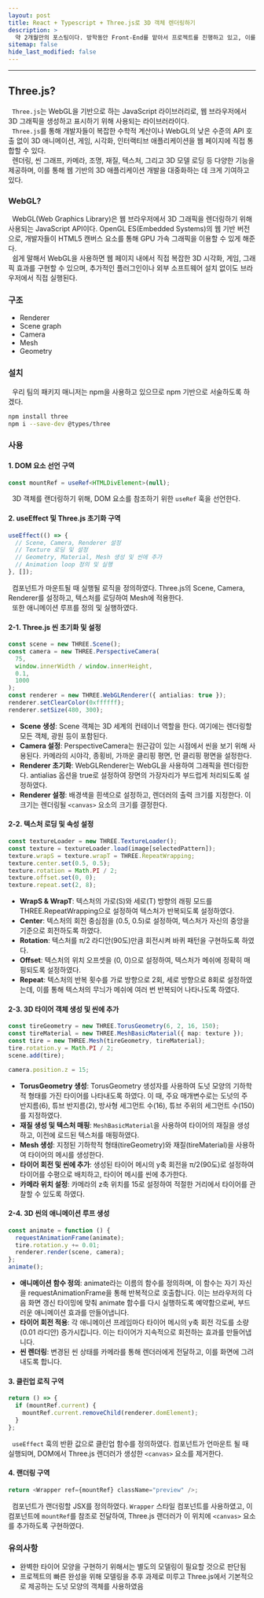 ```yaml
---
layout: post
title: React + Typescript + Three.js로 3D 객체 렌더링하기
description: >
  약 2개월만의 포스팅이다. 방학동안 Front-End를 맡아서 프로젝트를 진행하고 있고, 이를 위해 3D 객체 렌더링에 대한 공부 기록을 남기기 위해 해당 게시글을 작성하게 되었다.
sitemap: false
hide_last_modified: false
---
```


---

## Three.js?

&nbsp; `Three.js`는 WebGL을 기반으로 하는 JavaScript 라이브러리로, 웹 브라우저에서 3D 그래픽을 생성하고 표시하기 위해 사용되는 라이브러라이다.<br>
&nbsp; `Three.js`를 통해 개발자들이 복잡한 수학적 계산이나 WebGL의 낮은 수준의 API 호출 없이 3D 애니메이션, 게임, 시각화, 인터랙티브 애플리케이션을 웹 페이지에 직접 통합할 수 있다.<br>
&nbsp; 렌더링, 씬 그래프, 카메라, 조명, 재질, 텍스처, 그리고 3D 모델 로딩 등 다양한 기능을 제공하며, 이를 통해 웹 기반의 3D 애플리케이션 개발을 대중화하는 데 크게 기여하고 있다.

### WebGL?

&nbsp; WebGL(Web Graphics Library)은 웹 브라우저에서 3D 그래픽을 렌더링하기 위해 사용되는 JavaScript API이다. OpenGL ES(Embedded Systems)의 웹 기반 버전으로, 개발자들이 HTML5 캔버스 요소를 통해 GPU 가속 그래픽을 이용할 수 있게 해준다.<br>
&nbsp; 쉽게 말해서 WebGL을 사용하면 웹 페이지 내에서 직접 복잡한 3D 시각화, 게임, 그래픽 효과를 구현할 수 있으며, 추가적인 플러그인이나 외부 소프트웨어 설치 없이도 브라우저에서 직접 실행된다.

### 구조

- Renderer
- Scene graph
- Camera
- Mesh
- Geometry

### 설치

&nbsp; 우리 팀의 패키지 매니저는 npm을 사용하고 있으므로 npm 기반으로 서술하도록 하겠다.

```bash
npm install three
npm i --save-dev @types/three
```

### 사용

#### 1. DOM 요소 선언 구역

```typescript
const mountRef = useRef<HTMLDivElement>(null);
```

&nbsp; 3D 객체를 랜더링하기 위해, DOM 요소를 참조하기 위한 `useRef` 훅을 선언한다.

#### 2. useEffect 및 Three.js 초기화 구역

```typescript
useEffect(() => {
  // Scene, Camera, Renderer 설정
  // Texture 로딩 및 설정
  // Geometry, Material, Mesh 생성 및 씬에 추가
  // Animation loop 정의 및 실행
}, []);
```

&nbsp; 컴포넌트가 마운트될 때 실행될 로직을 정의하였다. Three.js의 Scene, Camera, Renderer를 설정하고, 텍스처를 로딩하여 Mesh에 적용한다.<br>
&nbsp; 또한 애니메이션 루프를 정의 및 실행하였다.

#### 2-1. Three.js 씬 초기화 및 설정

```typescript
const scene = new THREE.Scene();
const camera = new THREE.PerspectiveCamera(
  75,
  window.innerWidth / window.innerHeight,
  0.1,
  1000
);
const renderer = new THREE.WebGLRenderer({ antialias: true });
renderer.setClearColor(0xffffff);
renderer.setSize(480, 300);
```

- **Scene 생성**: Scene 객체는 3D 세계의 컨테이너 역할을 한다. 여기에는 렌더링할 모든 객체, 광원 등이 포함된다.
- **Camera 설정**: PerspectiveCamera는 원근감이 있는 시점에서 씬을 보기 위해 사용된다. 카메라의 시야각, 종횡비, 가까운 클리핑 평면, 먼 클리핑 평면을 설정한다.
- **Renderer 초기화**: WebGLRenderer는 WebGL을 사용하여 그래픽을 렌더링한다. antialias 옵션을 true로 설정하여 장면의 가장자리가 부드럽게 처리되도록 설정하였다.
- **Renderer 설정**: 배경색을 흰색으로 설정하고, 렌더러의 출력 크기를 지정한다. 이 크기는 렌더링될 `<canvas>` 요소의 크기를 결정한다.

#### 2-2. 텍스처 로딩 및 속성 설정

```typescript
const textureLoader = new THREE.TextureLoader();
const texture = textureLoader.load(image[selectedPattern]);
texture.wrapS = texture.wrapT = THREE.RepeatWrapping;
texture.center.set(0.5, 0.5);
texture.rotation = Math.PI / 2;
texture.offset.set(0, 0);
texture.repeat.set(2, 8);
```

- **WrapS & WrapT**: 텍스처의 가로(S)와 세로(T) 방향의 래핑 모드를 THREE.RepeatWrapping으로 설정하여 텍스처가 반복되도록 설정하였다.
- **Center**: 텍스처의 회전 중심점을 (0.5, 0.5)로 설정하여, 텍스처가 자신의 중앙을 기준으로 회전하도록 하였다.
- **Rotation**: 텍스처를 π/2 라디안(90도)만큼 회전시켜 바퀴 패턴을 구현하도록 하였다.
- **Offset**: 텍스처의 위치 오프셋을 (0, 0)으로 설정하여, 텍스처가 메쉬에 정확히 매핑되도록 설정하였다.
- **Repeat**: 텍스처의 반복 횟수를 가로 방향으로 2회, 세로 방향으로 8회로 설정하였는데, 이를 통해 텍스처의 무늬가 메쉬에 여러 번 반복되어 나타나도록 하였다.

#### 2-3. 3D 타이어 객체 생성 및 씬에 추가

```typescript
const tireGeometry = new THREE.TorusGeometry(6, 2, 16, 150);
const tireMaterial = new THREE.MeshBasicMaterial({ map: texture });
const tire = new THREE.Mesh(tireGeometry, tireMaterial);
tire.rotation.y = Math.PI / 2;
scene.add(tire);

camera.position.z = 15;
```

- **TorusGeometry 생성**: TorusGeometry 생성자를 사용하여 도넛 모양의 기하학적 형태를 가진 타이어를 나타내도록 하였다. 이 때, 주요 매개변수로는 도넛의 주 반지름(6), 튜브 반지름(2), 방사형 세그먼트 수(16), 튜브 주위의 세그먼트 수(150)를 지정하였다.
- **재질 생성 및 텍스처 매핑**: `MeshBasicMaterial`을 사용하여 타이어의 재질을 생성하고, 이전에 로드된 텍스처를 매핑하였다.
- **Mesh 생성**: 지정된 기하학적 형태(tireGeometry)와 재질(tireMaterial)을 사용하여 타이어의 메시를 생성한다.
- **타이어 회전 및 씬에 추가**: 생성된 타이어 메시의 y축 회전을 π/2(90도)로 설정하여 타이어를 수평으로 배치하고, 타이어 메시를 씬에 추가한다.
- **카메라 위치 설정**: 카메라의 z축 위치를 15로 설정하여 적절한 거리에서 타이어를 관찰할 수 있도록 하였다.

#### 2-4. 3D 씬의 애니메이션 루프 생성

```typescript
const animate = function () {
  requestAnimationFrame(animate);
  tire.rotation.y += 0.01;
  renderer.render(scene, camera);
};
animate();
```

- **애니메이션 함수 정의**: animate라는 이름의 함수를 정의하며, 이 함수는 자기 자신을 requestAnimationFrame을 통해 반복적으로 호출합니다. 이는 브라우저의 다음 화면 갱신 타이밍에 맞춰 animate 함수를 다시 실행하도록 예약함으로써, 부드러운 애니메이션 효과를 만들어냅니다.
- **타이어 회전 적용**: 각 애니메이션 프레임마다 타이어 메시의 y축 회전 각도를 소량(0.01 라디안) 증가시킵니다. 이는 타이어가 지속적으로 회전하는 효과를 만들어냅니다.
- **씬 렌더링**: 변경된 씬 상태를 카메라를 통해 렌더러에게 전달하고, 이를 화면에 그려내도록 합니다.

#### 3. 클린업 로직 구역

```typescript
return () => {
  if (mountRef.current) {
    mountRef.current.removeChild(renderer.domElement);
  }
};
```

&nbsp; `useEffect` 훅의 반환 값으로 클린업 함수를 정의하였다. 컴포넌트가 언마운트 될 때 실행되며, DOM에서 Three.js 렌더러가 생성한 `<canvas>` 요소를 제거한다.

#### 4. 랜더링 구역

```typescript
return <Wrapper ref={mountRef} className="preview" />;
```

&nbsp; 컴포넌트가 랜더링할 JSX를 정의하였다. `Wrapper` 스타일 컴포넌트를 사용하였고, 이 컴포넌트에 `mountRef`를 참조로 전달하여, Three.js 랜더러가 이 위치에 `<canvas>` 요소를 추가하도록 구현하였다.

### 유의사항

- 완벽한 타이어 모양을 구현하기 위해서는 별도의 모델링이 필요할 것으로 판단됨
- 프로젝트의 빠른 완성을 위해 모델링을 추후 과제로 미루고 Three.js에서 기본적으로 제공하는 도넛 모양의 객체를 사용하였음
